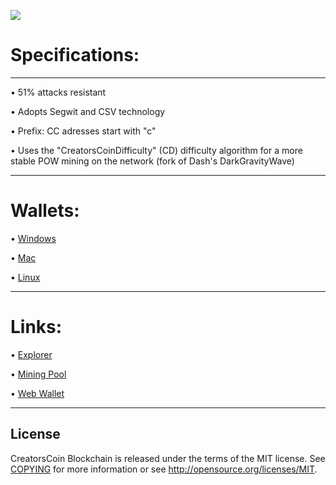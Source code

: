 ![](https://scan.creatorscoin.net/img/github_1024.jpg)


Specifications:
==================



---


• 51% attacks resistant

• Adopts Segwit and CSV technology

• Prefix: CC adresses start with "c"  

• Uses the "CreatorsCoinDifficulty" (CD) difficulty algorithm for a more stable POW mining on the network (fork of Dash's DarkGravityWave)


---


Wallets:
==================

• [Windows](https://github.com/CreatorsCC/CreatorsCoin/releases/latest/download/CreatorsCoin-Win.zip)

• [Mac](https://github.com/CreatorsCC/CreatorsCoin/releases/latest/download/CreatorsCoin-Mac.zip)

• [Linux](https://github.com/CreatorsCC/CreatorsCoin/releases/latest/download/CreatorsCoin-Linux.tar.gz)



---


Links:
==================

• [Explorer](https://scan.creatorscoin.net/)

• [Mining Pool](https://pool.creatorscoin.net)

• [Web Wallet](https://mycreatorscoin.com)



---



License
-------

CreatorsCoin Blockchain is released under the terms of the MIT license. See [COPYING](COPYING) for more
information or see http://opensource.org/licenses/MIT.
